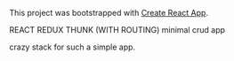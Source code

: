 This project was bootstrapped with [Create React App](https://github.com/facebookincubator/create-react-app).

REACT REDUX THUNK (WITH ROUTING) minimal crud app


crazy stack for such a simple app.